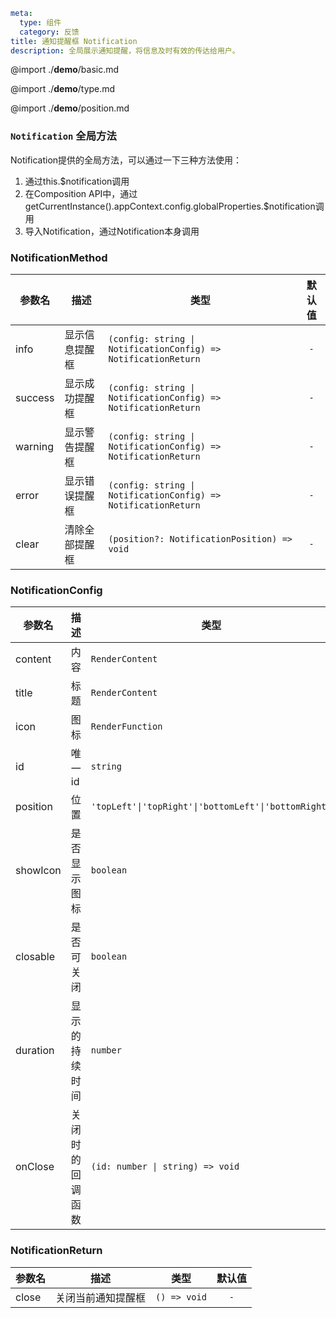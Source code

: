```yaml
meta:
  type: 组件
  category: 反馈
title: 通知提醒框 Notification
description: 全局展示通知提醒，将信息及时有效的传达给用户。
```

@import ./__demo__/basic.md

@import ./__demo__/type.md

@import ./__demo__/position.md





### `Notification` 全局方法

Notification提供的全局方法，可以通过一下三种方法使用：
1. 通过this.$notification调用
2. 在Composition API中，通过getCurrentInstance().appContext.config.globalProperties.$notification调用
3. 导入Notification，通过Notification本身调用


### NotificationMethod

|参数名|描述|类型|默认值|
|---|---|---|:---:|
|info|显示信息提醒框|`(config: string \| NotificationConfig) => NotificationReturn`|`-`|
|success|显示成功提醒框|`(config: string \| NotificationConfig) => NotificationReturn`|`-`|
|warning|显示警告提醒框|`(config: string \| NotificationConfig) => NotificationReturn`|`-`|
|error|显示错误提醒框|`(config: string \| NotificationConfig) => NotificationReturn`|`-`|
|clear|清除全部提醒框|`(position?: NotificationPosition) => void`|`-`|



### NotificationConfig

|参数名|描述|类型|默认值|
|---|---|---|:---:|
|content|内容|`RenderContent`|`-`|
|title|标题|`RenderContent`|`-`|
|icon|图标|`RenderFunction`|`-`|
|id|唯一id|`string`|`-`|
|position|位置|`'topLeft'\|'topRight'\|'bottomLeft'\|'bottomRight'`|`-`|
|showIcon|是否显示图标|`boolean`|`false`|
|closable|是否可关闭|`boolean`|`false`|
|duration|显示的持续时间|`number`|`-`|
|onClose|关闭时的回调函数|`(id: number \| string) => void`|`-`|



### NotificationReturn

|参数名|描述|类型|默认值|
|---|---|---|:---:|
|close|关闭当前通知提醒框|`() => void`|`-`|


